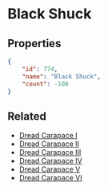 # Black Shuck

<no description available>

## Properties

```json
{
    "id": 774,
    "name": "Black Shuck",
    "count": -100
}
```

## Related

- [Dread Carapace I](../items/21505-dread-carapace-i.md)
- [Dread Carapace II](../items/21506-dread-carapace-ii.md)
- [Dread Carapace III](../items/21507-dread-carapace-iii.md)
- [Dread Carapace IV](../items/21508-dread-carapace-iv.md)
- [Dread Carapace V](../items/21509-dread-carapace-v.md)
- [Dread Carapace VI](../items/21510-dread-carapace-vi.md)

